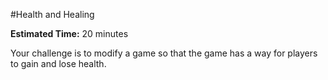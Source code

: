 #Health and Healing

**Estimated Time:** 20 minutes

Your challenge is to modify a game so that the game has a way for players to gain and lose health.
